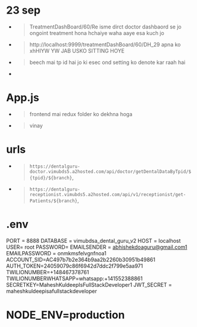 # 23 sep
- > TreatmentDashBoard/60/Re isme dirct doctor dashbaord se jo ongoint treatment hona hchaiye waha aaye esa kuch jo 
- > http://localhost:9999/treatmentDashBoard/60/DH_29 apna ko xhHIYW YW JAB USKO SITTING HOYE 
- > beech mai tp id hai jo ki esec ond setting ko denote kar raah hai 
- > 

# App.js
<!-- - > code mai dekhna pdega ki kya kya import kiya gay hai jo receptionist app.js -->
<!-- - > and jo bhi receptionist ke app.js mai imported hai wo filed bhi is server mai exist kar rahe ho aur code bhi same ho -->
<!-- - > middleware folder ke code same hai ki nahi kuki dono mai hai  -->
<!-- - > app.js and scheduler same hone chhaiye  -->
- > frontend mai redux folder ko dekhna hoga
- > vinay

# urls 
- >  `https://dentalguru-doctor.vimubds5.a2hosted.com/api/doctor/getDentalDataByTpid/${tpid}/${branch}`,
- > `https://dentalguru-receptionist.vimubds5.a2hosted.com/api/v1/receptionist/get-Patients/${branch}`,


# .env
PORT = 8888
DATABASE = vimubdsa_dental_guru_v2
HOST = localhost
USER= root
PASSWORD=
EMAILSENDER = abhishekdoaguru@gmail.com1
EMAILPASSWORD  = onmkmsfelvgnfnoa1
ACCOUNT_SID=AC497b7b2e364b9aa2b2260b30951b49861
AUTH_TOKEN=24059079c86f6942d7ddc2f799e5aa971
TWILIONUMBER=+148467378761
TWILIONUMBERWHATSAPP=whatsapp:+141552388861
SECRETKEY=MaheshKuldeepIsFullStackDeveloper1
JWT_SECRET = maheshkuldeepisafullstackdeveloper
# NODE_ENV=production
